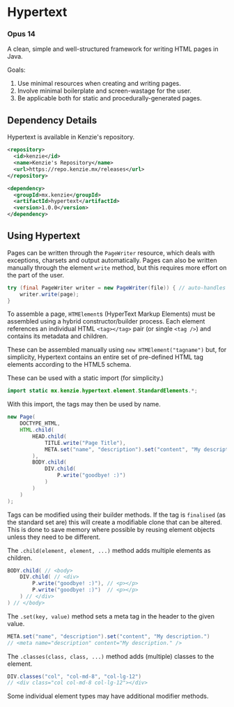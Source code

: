 # Hypertext

### Opus 14

A clean, simple and well-structured framework for writing HTML pages in Java.

Goals:
1. Use minimal resources when creating and writing pages.
2. Involve minimal boilerplate and screen-wastage for the user.
3. Be applicable both for static and procedurally-generated pages.

## Dependency Details
Hypertext is available in Kenzie's repository.

```xml
<repository>
  <id>kenzie</id>
  <name>Kenzie's Repository</name>
  <url>https://repo.kenzie.mx/releases</url>
</repository>
```

```xml
<dependency>
  <groupId>mx.kenzie</groupId>
  <artifactId>hypertext</artifactId>
  <version>1.0.0</version>
</dependency>
```

## Using Hypertext

Pages can be written through the `PageWriter` resource, which deals with exceptions, charsets and output automatically.
Pages can also be written manually through the element `write` method, but this requires more effort on the part of the user.

```java 
try (final PageWriter writer = new PageWriter(file)) { // auto-handles streams
    writer.write(page);
}
```

To assemble a page, `HTMElement`s (HyperText Markup Elements) must be assembled using a hybrid constructor/builder process.
Each element references an individual HTML `<tag></tag>` pair (or single `<tag />`) and contains its metadata and children.

These can be assembled manually using `new HTMElement("tagname")` but, for simplicity, Hypertext contains an entire set of pre-defined HTML tag elements according to the HTML5 schema.

These can be used with a static import (for simplicity.)
```java
import static mx.kenzie.hypertext.element.StandardElements.*;
```

With this import, the tags may then be used by name.
```java 
new Page(
    DOCTYPE_HTML,
    HTML.child(
        HEAD.child(
            TITLE.write("Page Title"),
            META.set("name", "description").set("content", "My description.")
        ),
        BODY.child(
            DIV.child(
                P.write("goodbye! :)")
            )
        )
    )
);
```

Tags can be modified using their builder methods. If the tag is `finalised` (as the standard set are) this will create a modifiable clone that can be altered.
This is done to save memory where possible by reusing element objects unless they need to be different.

The `.child(element, element, ...)` method adds multiple elements as children.
```java 
BODY.child( // <body>
    DIV.child( // <div>
        P.write("goodbye! :)"), // <p></p>
        P.write("goodbye! :)")  // <p></p>
    ) // </div>
) // </body>
```

The `.set(key, value)` method sets a meta tag in the header to the given value.
```java 
META.set("name", "description").set("content", "My description.")
// <meta name="description" content="My description." />
```

The `.classes(class, class, ...)` method adds (multiple) classes to the element.
```java 
DIV.classes("col", "col-md-8", "col-lg-12")
// <div class="col col-md-8 col-lg-12"></div>
```

Some individual element types may have additional modifier methods.
